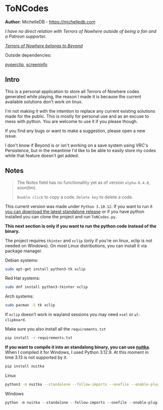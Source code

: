 # ToNCodes

**Author:** MichelleDB - https://michelledb.com

*I have no direct relation with Terrors of Nowhere outside of being a fan and a Patreon supporter.*

*[Terrors of Nowhere belongs to Beyond](https://www.patreon.com/c/beyondVR)*

Outside dependencies:

[pyperclip](https://github.com/asweigart/pyperclip), [screeninfo](https://github.com/rr-/screeninfo)

## Intro
This is a personal application to store all Terrors of Nowhere codes generated while playing, the reason I made it is because the current available solutions don't work on linux. 

I'm not making it with the intention to replace any current existing solutions made for the public. This is mostly for personal use and as an excuse to mess with python. You are welcome to use it if you please though.

If you find any bugs or want to make a suggestion, please open a new issue.

I don't know if Beyond is or isn't working on a save system using VRC's Persistence, but in the meantime I'd like to be able to easily store my codes while that feature doesn't get added.

## Notes

> The Notes field has no functionallity yet as of version `alpha-0.4.0`, soon(tm).
>
> `Double click` to copy a code. `Delete key` to delete a code.

This current version was made under `Python 3.10.12`. If you want to run it [you can download the latest standalone release](https://github.com/69MichelleDB/ToNCodes/releases/latest) or if you have python installed you can clone the project and run `ToNCodes.py`.

**This next section is only if you want to run the python code instead of the binary.**

The project requires `tkinter` and `xclip` (only if you're on linux, xclip is not needed on Windows). On most Linux distributions, you can install it via package manager. 

Debian systems:
```bash
sudo apt-get install python3-tk xclip
```

Red Hat systems:
```bash
sudo dnf install python3-tkinter xclip
```

Arch systems:
```bash
sudo pacman -S tk xclip
```

If `xclip` doesn't work in wayland sessions you may need `xsel` or `wl-clipboard`.


Make sure you also install all the `requirements.txt`

```bash
pip install -r requirements.txt
```

**If you want to compile it into an standalong binary, you can use [nuitka](https://nuitka.net/user-documentation/)**. When I compiled it for Windows, I used Python 3.12.9. At this moment in time 3.13 is not supported by it.

```bash
pip install nuitka
```

Linux 

```bash
python3 -m nuitka --standalone --follow-imports --onefile --enable-plugin=tk-inter ToNCodes.py
```

Windows

```powershell
python -m nuitka --standalone --follow-imports --onefile --enable-plugin=tk-inter --windows-console-mode=disable ToNCodes.py
```